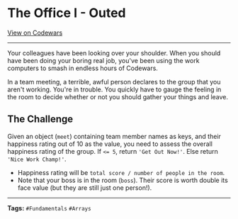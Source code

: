 # The Office I - Outed

[View on Codewars](https://www.codewars.com/kata/57ecf6efc7fe13eb070000e1/python)

---

Your colleagues have been looking over your shoulder. When you should have been doing your boring real job, you've been using the work computers to smash in endless hours of Codewars.

In a team meeting, a terrible, awful person declares to the group that you aren't working. You're in trouble. You quickly have to gauge the feeling in the room to decide whether or not you should gather your things and leave.

## The Challenge

Given an object (`meet`) containing team member names as keys, and their happiness rating out of 10 as the value, you need to assess the overall happiness rating of the group. If `<= 5`, return `'Get Out Now!'`. Else return `'Nice Work Champ!'`.

- Happiness rating will be `total score / number of people in the room`.
- Note that your boss is in the room (`boss`). Their score is worth double its face value (but they are still just one person!).

---

**Tags:** `#Fundamentals` `#Arrays`